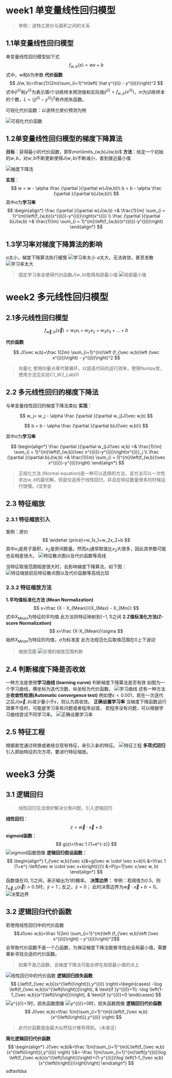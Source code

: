 # week1 单变量线性回归模型
>举例：波特兰房价与面积之间的关系
## 1.1单变量线性回归模型
单变量线性回归模型如下式
$$
f_{w,b} (x)=wx + b
$$
式中，$w$和$b$为参数
**代价函数**
$$
J(w, b)=\frac{1}{2m}\sum_{i=1}^m\left( \hat y^{(i)} - y^{(i)}\right)^2
$$
式中$\hat y^{(i)}$和$y^{(i)}$为表示第$i$个训练样本预测值和实际值$\hat y^{(i)}=f_{w,b}(x^{(i)})$，$m$为训练样本的个数，$L=\left( \hat y^{(i)} - y^{(i)}\right)^2$称作损失函数。

可视化代价函数：以波特兰房价预测为例

![可视化代价函数](../_resources/8ef8d59f2b691d6fbc3902c4bb11304c.png)

## 1.2单变量线性回归模型的梯度下降算法

**目标**：获得最小的代价函数，即$\min\limits_{w,b}J(w,b)$
**方法**：给定一个初始的$w,b$，对$w,b$不断更新使得$J(w,b)$不断减小，直到接近最小值

![梯度下降法](../_resources/485b02818103406a97c801954c9ffed2.png)

**实现**：
$$
w = w - \alpha \frac {\partial }{\partial w}J(w,b)\\
b = b - \alpha \frac {\partial }{\partial b}J(w,b)\\
$$
其中$\alpha$为**学习率**
$$
\begin{align*}
\frac {\partial }{\partial w}J(w,b) =& \frac{1}{m} \sum_{i = 1}^{m}\left(f_{w,b}(x^{(i)})-y^{(i)}\right)x^{(i)} \\
\frac {\partial }{\partial b}J(w,b) =& \frac{1}{m} \sum_{i = 1}^{m}\left(f_{w,b}(x^{(i)})-y^{(i)}\right) 
\end{align*}
$$
## 1.3学习率对梯度下降算法的影响
$\alpha$太小，梯度下降算法执行缓慢
![学习率太小](../_resources/05e794a44205618d206f11aedfbedeb0.png)
$\alpha$太大，无法收敛，甚至发散
![学习率太大](../_resources/22d4a603379028b99e40ca0b425d5635.png)
>固定学习率会使得代价函数$J(w,b)$取得局部最小值
>![局部最小值](../_resources/7546e4e1d5314142702a17583845eef6.png)
# week2 多元线性回归模型

## 2.1多元线性回归模型

$$
f_{\vec w,b}(\vec x)=w_1x_1+w_2x_2+w_3x_3+…+b
$$

**代价函数**

$$
J(\vec w,b)=\frac 1{2m} \sum_{i=1}^{m}\left (f_{\vec w,b}\left (\vec x^{(i)}\right) - y^{(i)}\right)^2
$$
>向量化
>使用向量点乘代替循环，以提高代码的运行效率，使用Numpy库，使用方法见实验C1_W2_Lab01
## 2.2 多元线性回归的梯度下降法
与单变量线性回归的梯度下降法类似
**实现**：

$$
w_j= w_j - \alpha \frac {\partial }{\partial w_j}J(\vec w,b)
$$

$$
b = b - \alpha \frac {\partial }{\partial b}J(\vec w,b)\\
$$

其中$\alpha$为**学习率**

$$
\begin{align*}
\frac {\partial }{\partial w_j}J(\vec w,b) =& \frac{1}{m} \sum_{i = 1}^{m}\left(f_{w,b}(\vec x^{(i)})-y^{(i)}\right)x^{(i)}_j \\
\frac {\partial }{\partial b}J(w,b) =& \frac{1}{m} \sum_{i = 1}^{m}\left(f_{w,b}(\vec x^{(i)})-y^{(i)}\right) 
\end{align*}
$$
>正规化方法 (Normal equation)是一种可以选择的方法，该方法可以一次性求出$w,b$的最优解，但是仅适用于线性回归，并且在特征数量很多的时候运行很慢。(没学会
## 2.3 特征缩放
### 2.3.1 特征缩放引入
案例：房价
$$
\widehat {price}=w_1x_1+w_2x_2+b
$$
其中$x_1$是房子面积，$x_2$是房间数量。然而$x_1$通常取值比$x_2$大很多，因此其参数可能也会相差很大。
![特征散点图以及代价函数等高线](../_resources/aecc0396a5452c589d6469e36450800c.png)

当特征取值范围相差很大时，会影响梯度下降算法，如下图：
![特征缩放前后特征散点图以及代价函数等高线比较](../_resources/62b08c6fb9785f3db5de83aba20dc758.png)
### 2.3.2 特征缩放方法
**1.平均值标准化方法 (Mean Normalization)**
$$
x=\frac {X - X_{Mean}}{X_{Max} - X_{Min}}
$$
式中$X_{Mean}$为特征的平均值
此方法将特征映射到$(-1,1)$之间
**2.Z值标准化方法(Z-score Normalization)**
$$
x=\frac {X-X_{Mean}}\sigma
$$
始终$X_{Mean}$为特征的均值，$\sigma$为标准差
此方法规范化后取值范围在0上下波动
>缩放范围
>![合理的缩放范围判断](../_resources/fa8996b09d6d3d80570159008421d9c7.png)
## 2.4 判断梯度下降是否收敛
一种方法是使用**学习曲线 (learning curve)** 判断梯度下降算法是否有效
如图为一个学习曲线，横坐标为迭代次数，纵坐标为代价函数。
![学习曲线](../_resources/7b42c71e49c5d4c165505269a99afa2e.png)
还有一种方法是**收敛性检测(Automatic convergence test)**
例如使$\varepsilon <0.001$，若在一次迭代之后$J(\vec w,b)$减少量小于$\varepsilon$，则认为其收敛。
**正确设置学习率**
当梯度下降函数运行效果不佳时，可能是学习率有问题或者程序出错。
若程序没有问题，可以根据学习曲线尝试不同学习率。
![正确设置学习率](../_resources/aed8445cce248def50170132dd5b0771.png)
## 2.5 特征工程
根据直觉通过转换或者结合现有特征，来引入新的特征。
![特征工程](../_resources/6771350b182b27381260042aa6e4790e.png)
**多项式回归**
引入原始特征的次方项，要进行特征缩放。
# week3 分类
## 3.1 逻辑回归
>线性回归无法很好解决分类问题，引入逻辑回归

**线性回归**：
$$
z=\vec w \cdot \vec x+b
$$
**sigmoid函数：**
$$
g(z)=\frac 1 {1+e^{-z}}
$$
![sigmoid函数图像](../_resources/6d3d70c5b4935386e73a98a0ae433a42.png)
**逻辑回归假设函数：**
$$
\begin{align*}
f_{\vec w,b}(\vec x)&=g(\vec w \cdot \vec x+b)\\
&=\frac 1 {1+e^{-\left(\vec w \cdot \vec x+b\right)}}\\
&=P(y=1|\vec x;\vec w, b)
\end{align*}
$$
函数值在$(0,1)$之间，表示输出为1的概率。
**决策边界：**
举例：若阈值为0.5，则$f_{\vec w,b}(\vec x)>0.5$时，$\hat y=1$；反之，$\hat y=0$；
此时决策边界为$\vec w \cdot \vec x+b=0$。
![决策边界](../_resources/8f880dae6e734b6b40c2c2e06611ec79.png)
## 3.2 逻辑回归代价函数
若使用线性回归中的代价函数
$$J(\vec w,b)=\frac 1{2m} \sum_{i=1}^{m}\left (f_{\vec w,b}\left (\vec x^{(i)}\right) - y^{(i)}\right)^2$$
会导致代价函数不是一个凸函数，为保证梯度下降法能够寻找出全局最小值，需要重新寻找合适的代价函数。
>如果不是凸函数，会梯度下降法可能会停在局部最小值的点上

![线性回归中的代价函数](../_resources/b12012c1eca028750d52ab312df638fa.png)
**逻辑回归损失函数**
$$
L\left(f_{\vec w,b}(x^{\left(i\right)}),y^{(i)} \right)=\begin{cases}
-\log \left(f_{\vec w,b}(x^{\left(i\right)})\right), & \text{if }y^{(i)}=1\\
-\log \left(1-f_{\vec w,b}(x^{\left(i\right)})\right), & \text{if }y^{(i)}=0
\end{cases}
$$
![$y^{(i)}=1$时，损失函数图像](../_resources/30dbd10a48aaead4bf72beafd3175b96.png)
![$y^{(i)}=0$时，损失函数图像](../_resources/99a62ad49863a4cffc252bd0187f0daa.png)
**逻辑回归代价函数**
$$
J(\vec w,b)=\frac 1{m}\sum_{i=1}^{m}L\left(f_{\vec w,b}(x^{\left(i\right)}),y^{(i)} \right)
$$
>此代价函数是由最大似然估计推导得到。（未查证）

**简化逻辑回归代价函数**
$$
\begin{align*}
J(\vec w,b)&=\frac 1{m}\sum_{i=1}^{m}L\left(f_{\vec w,b}(x^{\left(i\right)}),y^{(i)} \right)
\\&=-\frac 1{m}\sum_{i=1}^{m}\left[y^{(i)}\log \left(f_{\vec w,b}(x^{\left(i\right)})\right)+(1-y^{(i)})\log \left(1-f_{\vec w,b}(x^{\left(i\right)})\right)\right]
\end{align*}
$$
sdfasfdsa